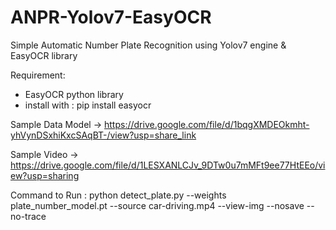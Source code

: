 # ANPR-Yolov7-EasyOCR
Simple Automatic Number Plate Recognition using Yolov7 engine &amp; EasyOCR library

Requirement:
- EasyOCR python library
- install with : pip install easyocr

Sample Data Model -> https://drive.google.com/file/d/1bqgXMDEOkmht-yhVynDSxhiKxcSAqBT-/view?usp=share_link

Sample Video -> https://drive.google.com/file/d/1LESXANLCJv_9DTw0u7mMFt9ee77HtEEo/view?usp=sharing 

Command to Run : python detect_plate.py --weights plate_number_model.pt --source car-driving.mp4 --view-img --nosave --no-trace
